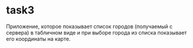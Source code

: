 # task3

Приложение, которое показывает список городов (получаемый с сервера) в табличном виде и при выборе города из списка показывает его координаты на карте.
